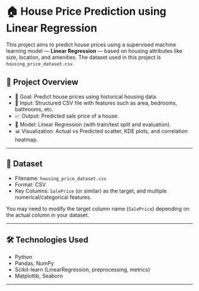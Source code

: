 # 🏠 House Price Prediction using Linear Regression

This project aims to predict house prices using a supervised machine learning model — **Linear Regression** — based on housing attributes like size, location, and amenities. The dataset used in this project is `housing_price_dataset.csv`.

## 📌 Project Overview

- 🎯 Goal: Predict house prices using historical housing data.
- 📂 Input: Structured CSV file with features such as area, bedrooms, bathrooms, etc.
- 📈 Output: Predicted sale price of a house.
- 🧠 Model: Linear Regression (with train/test split and evaluation).
- 📊 Visualization: Actual vs Predicted scatter, KDE plots, and correlation heatmap.

---

## 📁 Dataset

- Filename: `housing_price_dataset.csv`
- Format: CSV
- Key Columns: `SalePrice` (or similar) as the target, and multiple numerical/categorical features.

You may need to modify the target column name (`SalePrice`) depending on the actual column in your dataset.

---

## 🛠 Technologies Used

- Python
- Pandas, NumPy
- Scikit-learn (LinearRegression, preprocessing, metrics)
- Matplotlib, Seaborn

---


